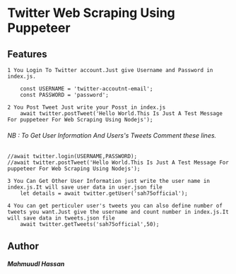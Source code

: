 # Twitter Web Scraping Using Puppeteer

## Features
	1 You Login To Twitter account.Just give Username and Password in index.js.

        const USERNAME = 'twitter-accoutnt-email';
		const PASSWORD = 'password';

    2 You Post Tweet Just write your Posst in index.js
    	await twitter.postTweet('Hello World.This Is Just A Test Message For puppeteer For Web Scraping Using Nodejs');

 ###### NB : To Get User Information And Users's Tweets Comment these lines.
 ```
//await twitter.login(USERNAME,PASSWORD);
//await twitter.postTweet('Hello World.This Is Just A Test Message For puppeteer For Web Scraping Using Nodejs');
```

    3 You Can Get Other User Information just write the user name in index.js.It will save user data in user.json file
    	let details = await twitter.getUser('sah75official');

    4 You can get perticuler user's tweets you can also define number of tweets you want.Just give the username and count number in index.js.It will save data in tweets.json file
    	await twitter.getTweets('sah75official',50);



## Author
##### Mahmuudl Hassan
